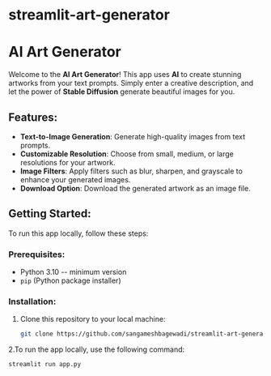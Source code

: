 # streamlit-art-generator

# AI Art Generator

Welcome to the **AI Art Generator**! This app uses **AI** to create stunning artworks from your text prompts. Simply enter a creative description, and let the power of **Stable Diffusion** generate beautiful images for you.

## Features:
- **Text-to-Image Generation**: Generate high-quality images from text prompts.
- **Customizable Resolution**: Choose from small, medium, or large resolutions for your artwork.
- **Image Filters**: Apply filters such as blur, sharpen, and grayscale to enhance your generated images.
- **Download Option**: Download the generated artwork as an image file.

## Getting Started:

To run this app locally, follow these steps:

### Prerequisites:
- Python 3.10   -- minimum version
- `pip` (Python package installer)

### Installation:

1. Clone this repository to your local machine:
   ```bash
   git clone https://github.com/sangameshbagewadi/streamlit-art-generator.git

2.To run the app locally, use the following command:
    
    streamlit run app.py
